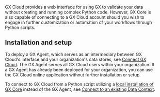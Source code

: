 GX Cloud provides a web interface for using GX to validate your data without creating and running complex Python code.  However, GX Core is also capable of connecting to a GX Cloud account should you wish to engage in further customization or automation of your workflows through Python scripts.

## Installation and setup

To deploy a GX Agent, which serves as an intermediary between GX Cloud's interface and your organization's data stores, see [Connect GX Cloud](/cloud/connect/connect_lp.md).  The GX Agent serves all GX Cloud users within your organization.  If a GX Agent has already been deployed for your organization, you can use the GX Cloud online application without further installation or setup.

To connect to GX Cloud from a Python script utilizing a [local installation of GX Core](/core/installation_and_setup/install_gx.md?install-location=local) instead of the GX Agent, see [Connect to an existing Data Context](/core/installation_and_setup/manage_data_contexts.md?context-type=gx_cloud#connect-to-an-existing-data-context).